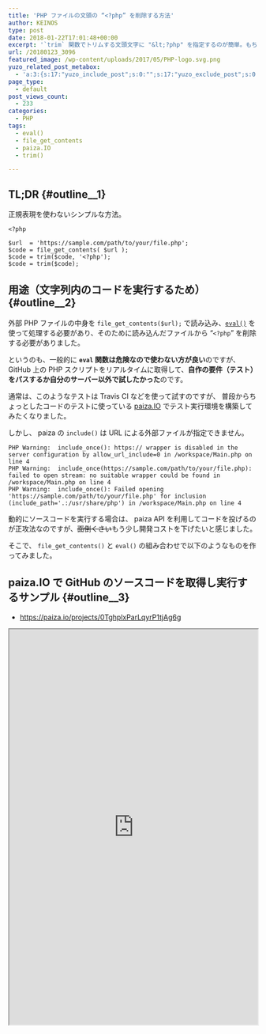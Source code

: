 ```yaml
---
title: 'PHP ファイルの文頭の “<?php” を削除する方法'
author: KEINOS
type: post
date: 2018-01-22T17:01:48+00:00
excerpt: '`trim` 関数でトリムする文頭文字に "&lt;?php" を指定するのが簡単。もちろん正規表現を使っても問題なし。'
url: /20180123_3096
featured_image: /wp-content/uploads/2017/05/PHP-logo.svg.png
yuzo_related_post_metabox:
  - 'a:3:{s:17:"yuzo_include_post";s:0:"";s:17:"yuzo_exclude_post";s:0:"";s:21:"yuzo_disabled_related";N;}'
page_type:
  - default
post_views_count:
  - 233
categories:
  - PHP
tags:
  - eval()
  - file_get_contents
  - paiza.IO
  - trim()

---
```

## TL;DR {#outline__1}

正規表現を使わないシンプルな方法。

    <?php
    
    $url  = 'https://sample.com/path/to/your/file.php';
    $code = file_get_contents( $url );
    $code = trim($code, '<?php');
    $code = trim($code);
    
    

## 用途（文字列内のコードを実行するため） {#outline__2}

外部 PHP ファイルの中身を `file_get_contents($url);` で読み込み、[`eval()`][1] を使って処理する必要があり、そのために読み込んだファイルから &#8220;`<?php`&#8221; を削除する必要がありました。

というのも、一般的に **`eval` 関数は危険なので使わない方が良い**のですが、 GitHub 上の PHP スクリプトをリアルタイムに取得して、**自作の要件（テスト）をパスするか自分のサーバー以外で試したかった**のです。

通常は、このようなテストは Travis CI などを使って試すのですが、 普段からちょっとしたコードのテストに使っている [paiza.IO][2] でテスト実行環境を構築してみたくなりました。

しかし、 paiza の `include()` は URL による外部ファイルが指定できません。

<pre><code class="bash">PHP Warning:  include_once(): https:// wrapper is disabled in the server configuration by allow_url_include=0 in /workspace/Main.php on line 4
PHP Warning:  include_once(https://sample.com/path/to/your/file.php): failed to open stream: no suitable wrapper could be found in /workspace/Main.php on line 4
PHP Warning:  include_once(): Failed opening 'https://sample.com/path/to/your/file.php' for inclusion (include_path='.:/usr/share/php') in /workspace/Main.php on line 4
</code></pre>

動的にソースコードを実行する場合は、 paiza API を利用してコードを投げるのが正攻法なのですが、<del>面倒くさい</del>もう少し開発コストを下げたいと感じました。

そこで、 `file_get_contents()` と `eval()` の組み合わせで以下のようなものを作ってみました。

## paiza.IO で GitHub のソースコードを取得し実行するサンプル {#outline__3}

  * https://paiza.io/projects/0TghplxParLqyrP1tjAg6g

<div>
  <iframe src="https://paiza.io/projects/e/0TghplxParLqyrP1tjAg6g?theme=twilight" width="100%" height="800" scrolling="no" seamless="seamless"></iframe>
</div>

 [1]: http://php.net/manual/ja/function.eval.php
 [2]: https://paiza.io/